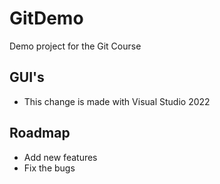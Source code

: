 # GitDemo
Demo project for the Git Course

## GUI's
* This change is made with Visual Studio 2022

## Roadmap
* Add new features
* Fix the bugs

